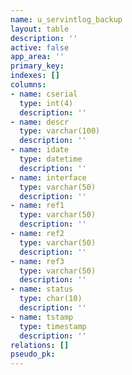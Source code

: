 ```yaml
---
name: u_servintlog_backup
layout: table
description: ''
active: false
app_area: ''
primary_key: 
indexes: []
columns:
- name: cserial
  type: int(4)
  description: ''
- name: descr
  type: varchar(100)
  description: ''
- name: idate
  type: datetime
  description: ''
- name: interface
  type: varchar(50)
  description: ''
- name: ref1
  type: varchar(50)
  description: ''
- name: ref2
  type: varchar(50)
  description: ''
- name: ref3
  type: varchar(50)
  description: ''
- name: status
  type: char(10)
  description: ''
- name: tstamp
  type: timestamp
  description: ''
relations: []
pseudo_pk: 
---
```


